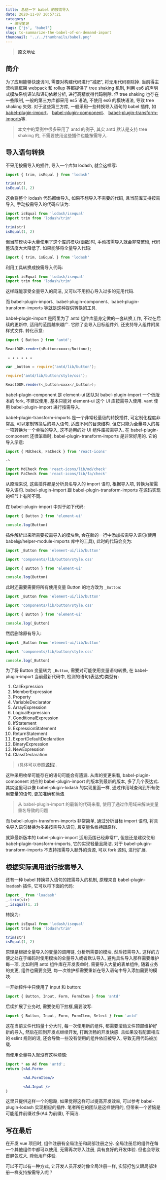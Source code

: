 ```yaml
---
title: 总结一下 babel 的按需导入
date: 2020-11-07 20:57:21
category:
  - 编程笔记
tags: ['js', 'babel']
slug: to-summarize-the-babel-of-on-demand-import
thumbnail: '../../thumbnails/babel.png'
---
```


> [原文地址](https://segmentfault.com/a/1190000037595844)

## 简介

为了应用能够快速访问, 需要对构建代码进行"减肥", 将无用代码剔除掉. 当前得主流构建框架 webpack 和 rollup 等都提供了 tree shaking 机制, 利用 es6 的声明式模块系统语法和语句依赖分析, 进行高精度得代码剔除. 但 tree shaking 也存在一些限制, 一般的第三方库都采用 es5 语法, 不使用 es6 的模块语法, 导致 tree shaking 失效. 对于这些第三方库, 一般采用一些转换导入语句的 babel 插件, 如 [babel-plugin-import](https://www.npmjs.com/package/babel-plugin-import)、 [babel-plugin-component](https://www.npmjs.com/package/babel-plugin-component)、 [babel-plugin-transform-imports](https://www.npmjs.com/package/babel-plugin-transform-imports)等.

> 本文中的案例中很多采用了 antd 的例子, 其实 antd 默认是支持 tree shaking 的, 不需要使用这些插件也能按需导入.

## 导入语句转换

不采用按需导入的插件, 导入一个库如 lodash, 就会这样写:

```js
import { trim, isEqual } from 'lodash'

trim(str)
isEqual(1, 2)
```

这会将整个 lodash 代码都给导入, 如果不想导入不需要的代码, 且当前库支持按需导入, 手动按需导入的代码应该为:

```js
import isEqual from 'lodash/isequal'
import trim from 'lodash/trim'

trim(str)
isEqual(1, 2)
```

但当前模块中大量使用了这个库的模块(函数)时, 手动按需导入就会非常繁琐, 代码整洁度大大降低了. 如果能够将全量导入代码:

```js
import { trim, isEqual } from 'lodash'
```

利用工具转换成按需导入代码:

```js
import isEqual from 'lodash/isequal'
import trim from 'lodash/trim'
```

这样既能享受全量导入的简洁, 又可以不用担心导入过多的无用代码.

而 babel-plugin-import、babel-plugin-component、babel-plugin-transform-imports 等就是这种提供转换的工具.

babel-plugin-import 是阿里为了 antd 组件库量身定做的一套转换工作, 不过在后续的更新中, 适用的范围越来越广. 它除了会导入目标组件外, 还支持导入组件附属样式文件. 转化示意:

```js
import { Button } from 'antd';

ReactDOM.render(<Button>xxxx</Button>);

 ↓ ↓ ↓ ↓ ↓ ↓

var _button = require('antd/lib/button');

require('antd/lib/button/style/css');

ReactDOM.render(<_button>xxxx</_button>);
```

babel-plugin-component 是 element-ui 团队对 babel-plugin-import 一个低版本的 fork, 不建议使用, 基本只能对 element-ui 这个 UI 库按需导入使用. vant 使用 babel-plugin-import 进行按需导入.

babel-plugin-transform-imports 是一个非常轻量级的转换插件, 可定制化程度非常高, 可以定制转换后的导入语句, 适应不同的目录结构. 但它只能为全量导入的每一项转换为一个单独的导入, 这不适用的对 UI 组件库按需导入. 在 babel-plugin-component 还很笨重时, babel-plugin-transform-imports 是非常好用的. 它的导入示意:

```js
import { MdCheck, FaCheck } from 'react-icons'

->

import MdCheck from 'react-icons/lib/md/check'
import FaCheck from 'react-icons/lib/fa/check'
```

从原理来说, 这些插件都是分析具名导入的 import 语句, 根据导入项, 转换为按需导入语句. babel-plugin-import 跟 babel-plugin-transform-imports 在源码实现的细节上有所不同.

在 babel-plugin-import 中对于如下代码:

```js
import { Button } from 'element-ui'

console.log(Button)
```

插件解析出来所需要按需导入的模块后, 会在新的一行中添加按需导入语句(使用 babel@/helper-module-imports 库中的工具), 此时的代码会变为:

```js
import _Button from 'element-ui/lib/button'

import 'components/lib/button/style.css'

import { Button } from 'element-ui'

console.log(Button)
```

此时还需要需要将所有使用变量 Button 的地方改为 `_Button`:

```js
import _Button from 'element-ui/lib/button'

import 'components/lib/button/style.css'

import { Button } from 'element-ui'

console.log(_Button)
```

然后删除原有导入:

```js
import _Button from 'element-ui/lib/button'

import 'components/lib/button/style.css'

console.log(_Button)
```

为了将 Button 变量转为 `_Button`, 需要对可能使用变量语句转换, 在 babel-plugin-import 当前最新代码中, 检测的语句(表达式)类型有:

1. CallExpression
2. MemberExpression
3. Property
4. VariableDeclarator
5. ArrayExpression
6. LogicalExpression
7. ConditionalExpression
8. IfStatement
9. ExpressionStatement
10. ReturnStatement
11. ExportDefaultDeclaration
12. BinaryExpression
13. NewExpression
14. ClassDeclaration

> (具体可以参照[源码](https://github.com/ant-design/babel-plugin-import/blob/master/src/Plugin.js)).

这种采用枚举可能存在的语句可能会有遗漏. 从库的变更来看, babel-plugin-component 对应的 babel-plugin-import 的版本到最新的版本, 多了几个表达式. 其实这里可以像 babel-plugin-lodash 的实现里面一样, 通过作用域查询到所有使用变量的语句, 更加准确和简洁.

> 从 babel-plugin-import 的最新的代码来看, 使用了通过作用域来解决变量重名导致的问题

而 babel-plugin-transform-imports 非常简单, 通过分析目标 import 语句, 将具名导入语句替换为多条按需导入语句, 且变量名维持跟原样.

就算最新版本的 babel-plugin-import 适用范围已经非常广, 但是还是建议使用 babel-plugin-transform-imports, 它的实现轻量且简洁. 对于 babel-plugin-transform-imports 不支持按需导入额外的资源, 可以 fork 源码, 进行扩展.

## 根据实际调用进行按需导入

还有一种 babel 转换导入语句的按需导入的机制, 原理来自 babel-plugin-loadash 插件, 它可以将下面的代码:

```js
import _ from 'loadash'
_.trim(str)
_.isEqual(1, 2)
```

转换为:

```js
import isEqual from 'lodash/isequal'
import trim from 'lodash/trim'

trim(str)
isEqual(1, 2)
```

原理是根据全量导入的变量的调用链, 分析所需要的模块, 然后按需导入. 这样的方便之处在于编码时使用模块的全量导入或者默认导入, 避免具名导入那样需要维护每一项. 比如利用 antd 组件库在开发表单时, 需要导入大量的表单组件, 随着业务的变更, 组件也需要变更, 每一次维护都需要重新在导入语句中导入添加需要的模块.

一开始控件中只使用了 input 和 button:

```js
import { Button, Input, Form, FormItem } from 'antd'
```

后续扩展了业务时, 需要使用下拉框,需要改写:

```js
import { Button, Input, Form, FormItem, Select } from 'antd'
```

这在当前文件代码量十分大时, 每一次使用新的组件, 都需要滚动文件顶部维护好新的导入, 然后在回到开发点继续开发, 打断流畅的开发快感. 且如果没有配置相应的 eslint 规则的话, 还会导致一些没有使用的组件依旧被导入, 导致无用代码被加载.

而使用全量导入就没有这种烦恼:

```jsx
import * as Ad from 'antd';
return (<Ad.Form>

        <Ad.FormItem/>

        <Ad.Input />
)
```

这里只提供这样一个的思路, 如果觉得这样可以提高开发效率, 可以参考 babel-plugin-lodash 实现相应的插件. 笔者所在的团队是这样使用的, 但带来一个苦恼是可能组件前缀过多(Ad.为前缀), 不简洁.

## 写在最后

在开发 vue 项目时, 组件注册有全局注册和局部注册之分. 全局注册后的组件在每一个其他组件中都可以使用, 无需再次导入注册, 具有良好的开发体验. 但也会导致首屏包过大, 降低用户体验.

可以不可以有一种方式, 让开发人员开发时像全局注册一样, 实际打包又跟局部注册一样支持按需导入呢？
